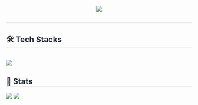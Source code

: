 <div align="center">
  <img src="https://capsule-render.vercel.app/api?type=rounded&color=auto&height=120&text=&animation=&fontColor=000000&fontSize=60" />
</div>

<div style="text-align: left;"> 
  <h2 style="border-bottom: 1px solid #d8dee4; color: #282d33;"> </h2>  
  <div style="font-weight: 700; font-size: 15px; text-align: left; color: #282d33;"> </div> 
</div>

<div style="text-align: left;">
  <h2 style="border-bottom: 1px solid #d8dee4; color: #282d33;"> 🛠️ Tech Stacks </h2> 
  <br> 
  <div style="text-align: left;"> 
    <img src="https://img.shields.io/badge/Amazon S3-569A31?style=plastic&logo=Amazon S3&logoColor=white">
  </div>
</div>

<div style="text-align: left;"> 
  <h2 style="border-bottom: 1px solid #d8dee4; color: #282d33;"> 🏅 Stats </h2> 
  <div style="text-align: left;"> 
    <img src="https://github-readme-stats.vercel.app/api?username=JoMedan&bg_color=000000&title_color=000000&text_color=000000"/> 
    <img src="https://github-readme-stats.vercel.app/api/top-langs/?username=JoMedan&layout=compact&bg_color=000000&title_color=000000&text_color=000000"/>
  </div> 
</div>
